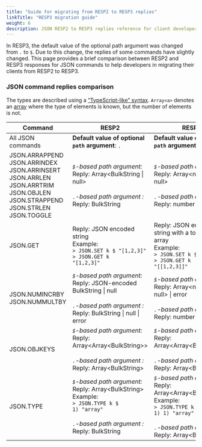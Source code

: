 ```yaml
---
title: "Guide for migrating from RESP2 to RESP3 replies"
linkTitle: "RESP3 migration guide"
weight: 6
description: JSON RESP2 to RESP3 replies reference for client developers
---
```


In RESP3, the default value of the optional path argument was changed from `.` to `$`. 
Due to this change, the replies of some commands have slightly changed. 
This page provides a brief comparison between RESP2 and RESP3 responses for JSON commands to help developers in migrating their clients from RESP2 to RESP3.

### JSON command replies comparison 

The types are described using a [“TypeScript-like” syntax](https://www.typescriptlang.org/docs/handbook/2/everyday-types.html). `Array<a>` denotes an [array](https://www.typescriptlang.org/docs/handbook/2/everyday-types.html#arrays) where the type of elements is known, but the number of elements is not.

| Command                                                                                                                                                 | RESP2                                                                                                                                                                                            | RESP3                                                                                                                                                                                                               |
|---------------------------------------------------------------------------------------------------------------------------------------------------------|--------------------------------------------------------------------------------------------------------------------------------------------------------------------------------------------------|---------------------------------------------------------------------------------------------------------------------------------------------------------------------------------------------------------------------|
| All JSON commands                                                                                                                                       | **Default value of optional `path` argument**: `.`                                                                                                                                               | **Default value of optional `path` argument:** `$`                                                                                                                                                                  |
| JSON.ARRAPPEND<br/>JSON.ARRINDEX<br/>JSON.ARRINSERT<br/>JSON.ARRLEN<br/>JSON.ARRTRIM<br/>JSON.OBJLEN<br/>JSON.STRAPPEND<br/>JSON.STRLEN<br/>JSON.TOGGLE | *`$`-based path argument:* <br/> Reply: Array\<BulkString &#124; null> <br/><br/> *`.`-based path argument :*&nbsp;<br/> Reply: BulkString                                                       | *`$`-based path argument:*&nbsp; <br/> Reply: Array\<number &#124; null> <br/><br/> *`.`-based path argument :* <br/> Reply: number                                                                                 |
| JSON.GET                                                                                                                                                | Reply: JSON encoded string  <br/> Example: <br/> ```> JSON.SET k $ "[1,2,3]"```<br/> ```> JSON.GET k```<br/>```"[1,2,3]"```                                                                      | Reply: JSON encoded string with a top-level array  <br/> Example: <br/> ```> JSON.SET k $ "[1,2,3]"```<br/> ```> JSON.GET k```<br/>```"[[1,2,3]]"```                                                                |
| JSON.NUMINCRBY<br/>JSON.NUMMULTBY                                                                                                                       | *`$`-based path argument:* <br/> Reply: JSON-encoded BulkString &#124; null <br/><br/> *`.`-based path argument :*&nbsp;<br/> Reply: BulkString &#124; null &#124; error                         | *`$`-based path argument:* <br/> Reply: Array\<number &#124;  null> &#124; error <br/><br/> *`.`-based path argument :*&nbsp;<br/> Reply: number &#124;  null &#124; error                                          |
| JSON.OBJKEYS                                                                                                                                            | *`$`-based path argument:* <br/> Reply: Array\<Array\<BulkString\>> <br/><br/> *`.`-based path argument :*&nbsp;<br/> Reply: Array\<BulkString>                                                  | *`$`-based path argument:* <br/> Reply: Array\<Array\<BulkString\>> <br/><br/> *`.`-based path argument :*&nbsp;<br/> Reply: Array\<BulkString>                                                                     |
| JSON.TYPE                                                                                                                                               | *`$`-based path argument:* <br/> Reply: Array\<BulkString\> <br/> Example: <br />```> JSON.TYPE k $```<br />```1) "array"``` <br/><br/> *`.`-based path argument :*&nbsp;<br/> Reply: BulkString | *`$`-based path argument:* <br/> Reply: Array\<Array\<BulkString\>> <br/> Example: <br />```> JSON.TYPE k $```<br />```1) 1) "array"``` <br/><br/> *`.`-based path argument :*&nbsp;<br/> Reply: Array\<BulkString> |
